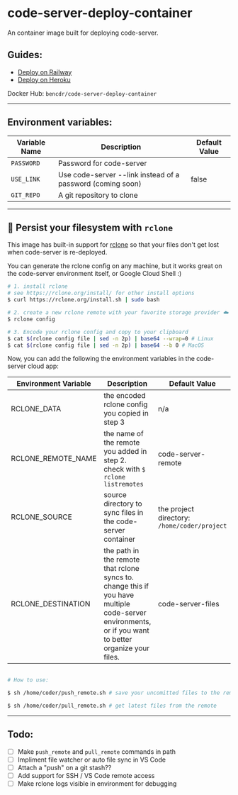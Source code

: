 # code-server-deploy-container

An container image built for deploying code-server.

## Guides:

- [Deploy on Railway](guides/railway.md)
- [Deploy on Heroku](guides/heroku.md)

Docker Hub: `bencdr/code-server-deploy-container`

---

## Environment variables:

| Variable Name | Description                                                | Default Value |
| ------------- | ---------------------------------------------------------- | ------------- |
| `PASSWORD`    | Password for code-server                                   |
| `USE_LINK`    | Use code-server --link instead of a password (coming soon) | false         |
| `GIT_REPO`    | A git repository to clone                                  |               |

---

## 💾 Persist your filesystem with `rclone`

This image has built-in support for [rclone](https://rclone.org/) so that your files don't get lost when code-server is re-deployed.

You can generate the rclone config on any machine, but it works great on the code-server environment itself, or Google Cloud Shell :)

```sh
# 1. install rclone
# see https://rclone.org/install/ for other install options
$ curl https://rclone.org/install.sh | sudo bash

# 2. create a new rclone remote with your favorite storage provider ☁️
$ rclone config

# 3. Encode your rclone config and copy to your clipboard
$ cat $(rclone config file | sed -n 2p) | base64 --wrap=0 # Linux
$ cat $(rclone config file | sed -n 2p) | base64 --b 0 # MacOS
```

Now, you can add the following the environment variables in the code-server cloud app:

| Environment Variable | Description                                                                                                                                           | Default Value                                | Required |
| -------------------- | ----------------------------------------------------------------------------------------------------------------------------------------------------- | -------------------------------------------- | -------- |
| RCLONE_DATA          | the encoded rclone config you copied in step 3                                                                                                        | n/a                                          | ✅       |
| RCLONE_REMOTE_NAME   | the name of the remote you added in step 2.<br />check with `$ rclone listremotes`                                                                    | code-server-remote                           |          |
| RCLONE_SOURCE        | source directory to sync files in the code-server container                                                                                           | the project directory: `/home/coder/project` |          |
| RCLONE_DESTINATION   | the path in the remote that rclone syncs to. change this if you have multiple code-server environments, or if you want to better organize your files. | code-server-files                            |          |

```sh

# How to use:

$ sh /home/coder/push_remote.sh # save your uncomitted files to the remote

$ sh /home/coder/pull_remote.sh # get latest files from the remote
```

---

## Todo:

- [ ] Make `push_remote` and `pull_remote` commands in path
- [ ] Impliment file watcher or auto file sync in VS Code
- [ ] Attach a "push" on a git stash??
- [ ] Add support for SSH / VS Code remote access
- [ ] Make rclone logs visible in environment for debugging
